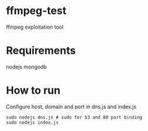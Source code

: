 # ffmpeg-test
ffmpeg exploitation tool

# Requirements
nodejs
mongodb

# How to run
Configure host, domain and port in dns.js and index.js
```
sudo nodejs dns.js # sudo for 53 and 80 port binding
sudo nodejs index.js
```
